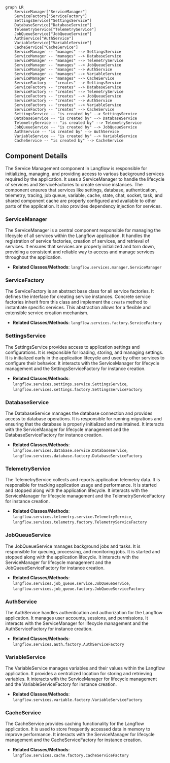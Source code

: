 ```mermaid
graph LR
    ServiceManager["ServiceManager"]
    ServiceFactory["ServiceFactory"]
    SettingsService["SettingsService"]
    DatabaseService["DatabaseService"]
    TelemetryService["TelemetryService"]
    JobQueueService["JobQueueService"]
    AuthService["AuthService"]
    VariableService["VariableService"]
    CacheService["CacheService"]
    ServiceManager -- "manages" --> SettingsService
    ServiceManager -- "manages" --> DatabaseService
    ServiceManager -- "manages" --> TelemetryService
    ServiceManager -- "manages" --> JobQueueService
    ServiceManager -- "manages" --> AuthService
    ServiceManager -- "manages" --> VariableService
    ServiceManager -- "manages" --> CacheService
    ServiceFactory -- "creates" --> SettingsService
    ServiceFactory -- "creates" --> DatabaseService
    ServiceFactory -- "creates" --> TelemetryService
    ServiceFactory -- "creates" --> JobQueueService
    ServiceFactory -- "creates" --> AuthService
    ServiceFactory -- "creates" --> VariableService
    ServiceFactory -- "creates" --> CacheService
    SettingsService -- "is created by" --> SettingsService
    DatabaseService -- "is created by" --> DatabaseService
    TelemetryService -- "is created by" --> TelemetryService
    JobQueueService -- "is created by" --> JobQueueService
    AuthService -- "is created by" --> AuthService
    VariableService -- "is created by" --> VariableService
    CacheService -- "is created by" --> CacheService
```

## Component Details

The Service Management component in Langflow is responsible for initializing, managing, and providing access to various background services required by the application. It uses a ServiceManager to handle the lifecycle of services and ServiceFactories to create service instances. The component ensures that services like settings, database, authentication, telemetry, tracing, job queue, variable, cache, state, chat, socket, task, and shared component cache are properly configured and available to other parts of the application. It also provides dependency injection for services.

### ServiceManager
The ServiceManager is a central component responsible for managing the lifecycle of all services within the Langflow application. It handles the registration of service factories, creation of services, and retrieval of services. It ensures that services are properly initialized and torn down, providing a consistent and reliable way to access and manage services throughout the application.
- **Related Classes/Methods**: `langflow.services.manager.ServiceManager`

### ServiceFactory
The ServiceFactory is an abstract base class for all service factories. It defines the interface for creating service instances. Concrete service factories inherit from this class and implement the `create` method to instantiate specific services. This abstraction allows for a flexible and extensible service creation mechanism.
- **Related Classes/Methods**: `langflow.services.factory.ServiceFactory`

### SettingsService
The SettingsService provides access to application settings and configurations. It is responsible for loading, storing, and managing settings. It is initialized early in the application lifecycle and used by other services to configure their behavior. It interacts with the ServiceManager for lifecycle management and the SettingsServiceFactory for instance creation.
- **Related Classes/Methods**: `langflow.services.settings.service.SettingsService`, `langflow.services.settings.factory.SettingsServiceFactory`

### DatabaseService
The DatabaseService manages the database connection and provides access to database operations. It is responsible for running migrations and ensuring that the database is properly initialized and maintained. It interacts with the ServiceManager for lifecycle management and the DatabaseServiceFactory for instance creation.
- **Related Classes/Methods**: `langflow.services.database.service.DatabaseService`, `langflow.services.database.factory.DatabaseServiceFactory`

### TelemetryService
The TelemetryService collects and reports application telemetry data. It is responsible for tracking application usage and performance. It is started and stopped along with the application lifecycle. It interacts with the ServiceManager for lifecycle management and the TelemetryServiceFactory for instance creation.
- **Related Classes/Methods**: `langflow.services.telemetry.service.TelemetryService`, `langflow.services.telemetry.factory.TelemetryServiceFactory`

### JobQueueService
The JobQueueService manages background jobs and tasks. It is responsible for queuing, processing, and monitoring jobs. It is started and stopped along with the application lifecycle. It interacts with the ServiceManager for lifecycle management and the JobQueueServiceFactory for instance creation.
- **Related Classes/Methods**: `langflow.services.job_queue.service.JobQueueService`, `langflow.services.job_queue.factory.JobQueueServiceFactory`

### AuthService
The AuthService handles authentication and authorization for the Langflow application. It manages user accounts, sessions, and permissions. It interacts with the ServiceManager for lifecycle management and the AuthServiceFactory for instance creation.
- **Related Classes/Methods**: `langflow.services.auth.factory.AuthServiceFactory`

### VariableService
The VariableService manages variables and their values within the Langflow application. It provides a centralized location for storing and retrieving variables. It interacts with the ServiceManager for lifecycle management and the VariableServiceFactory for instance creation.
- **Related Classes/Methods**: `langflow.services.variable.factory.VariableServiceFactory`

### CacheService
The CacheService provides caching functionality for the Langflow application. It is used to store frequently accessed data in memory to improve performance. It interacts with the ServiceManager for lifecycle management and the CacheServiceFactory for instance creation.
- **Related Classes/Methods**: `langflow.services.cache.factory.CacheServiceFactory`

